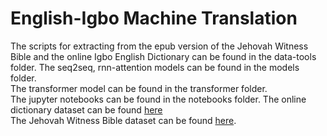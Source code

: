 # English-Igbo Machine Translation


The scripts for extracting from the epub version of the Jehovah Witness Bible and the online Igbo English Dictionary can be found in the data-tools folder.
The seq2seq, rnn-attention models can be found in the models folder.  
The transformer model can be found in the transformer folder.  
The jupyter notebooks can be found in the notebooks folder.
The online dictionary dataset can be found [here](https://www.kaggle.com/goodyduru/english-igbo-dictionary)  
The Jehovah Witness Bible dataset can be found [here](https://www.kaggle.com/goodyduru/english-igbo-bible).